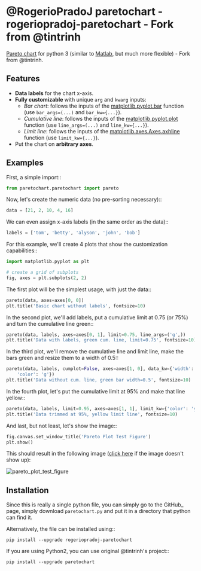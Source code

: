 @RogerioPradoJ paretochart - rogeriopradoj-paretochart - Fork from @tintrinh
===========

[Pareto chart](http://en.wikipedia.org/wiki/Pareto_chart) for python 3 (similar to [Matlab](http://www.mathworks.com/help/matlab/ref/pareto.html), but much more flexible) - Fork from @tintrinh.

Features
--------

- **Data labels** for the chart x-axis.
- **Fully customizable** with unique ``arg`` and ``kwarg`` inputs:
  - *Bar chart*: follows the inputs of the [matplotlib.pyplot.bar](http://matplotlib.org/api/pyplot_api.html#matplotlib.pyplot.bar) 
     function (use ``bar_args=(...)`` and ``bar_kw={...}``).
  - *Cumulative line*: follows the inputs of the [matplotlib.pyplot.plot](http://matplotlib.org/api/pyplot_api.html#matplotlib.pyplot.plot) 
     function (use ``line_args=(...)`` and ``line_kw={...}``).
  - *Limit line*: follows the inputs of the [matplotlib.axes.Axes.axhline](http://matplotlib.org/api/axes_api.html#matplotlib.axes.Axes.axhline) 
     function (use ``limit_kw={...}``).
- Put the chart on **arbitrary axes**.

Examples
--------

First, a simple import::

```python
from paretochart.paretochart import pareto
```

Now, let's create the numeric data (no pre-sorting necessary)::

```python
data = [21, 2, 10, 4, 16]
```

We can even assign x-axis labels (in the same order as the data)::

```python
labels = ['tom', 'betty', 'alyson', 'john', 'bob']
```

For this example, we'll create 4 plots that show the customization 
capabilities::

```python
import matplotlib.pyplot as plt

# create a grid of subplots
fig, axes = plt.subplots(2, 2)
```

The first plot will be the simplest usage, with just the data::

```python
pareto(data, axes=axes[0, 0])
plt.title('Basic chart without labels', fontsize=10)
```

In the second plot, we'll add labels, put a cumulative limit at 0.75 (or 75%) 
and turn the cumulative line green::

```python
pareto(data, labels, axes=axes[0, 1], limit=0.75, line_args=('g',))
plt.title('Data with labels, green cum. line, limit=0.75', fontsize=10)
```

In the third plot, we'll remove the cumulative line and limit line, make the
bars green and resize them to a width of 0.5::

```python
pareto(data, labels, cumplot=False, axes=axes[1, 0], data_kw={'width': 0.5,
    'color': 'g'})
plt.title('Data without cum. line, green bar width=0.5', fontsize=10)
```

In the fourth plot, let's put the cumulative limit at 95% and make that line
yellow::

```python
pareto(data, labels, limit=0.95, axes=axes[1, 1], limit_kw={'color': 'y'})
plt.title('Data trimmed at 95%, yellow limit line', fontsize=10)
```

And last, but not least, let's show the image::

```python
fig.canvas.set_window_title('Pareto Plot Test Figure')
plt.show()
```

This should result in the following image ([click here](pareto_plot_test_figure.png) if the image doesn't 
show up):

![pareto_plot_test_figure](pareto_plot_test_figure.png)

Installation
------------

Since this is really a single python file, you can simply go to the 
GitHub_ page, simply download `paretochart.py` and put it in 
a directory that python can find it.

Alternatively, the file can be installed using::

```shell
pip install --upgrade rogeriopradoj-paretochart
```

If you are using Python2, you can use original @tintrinh's project::

```shell
pip install --upgrade paretochart
```
